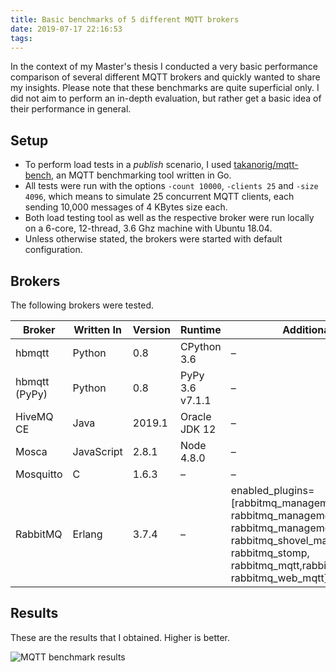 ```yaml
---
title: Basic benchmarks of 5 different MQTT brokers
date: 2019-07-17 22:16:53
tags:
---
```


In the context of my Master's thesis I conducted a very basic performance comparison of several different MQTT brokers and quickly wanted to share my insights. Please note that these benchmarks are quite superficial only. I did not aim to perform an in-depth evaluation, but rather get a basic idea of their performance in general. 

## Setup
* To perform load tests in a _publish_ scenario, I used [takanorig/mqtt-bench](https://github.com/takanorig/mqtt-bench), an MQTT benchmarking tool written in Go.
* All tests were run with the options `-count 10000`, `-clients 25` and `-size 4096`, which means to simulate 25 concurrent MQTT clients, each sending 10,000 messages of 4 KBytes size each.
* Both load testing tool as well as the respective broker were run locally on a 6-core, 12-thread, 3.6 Ghz machine with Ubuntu 18.04.
* Unless otherwise stated, the brokers were started with default configuration.

## Brokers
The following brokers were tested.

| Broker        | Written In | Version | Runtime         | Additional Info                                                                                                                                                                             |
|---------------|------------|---------|-----------------|---------------------------------------------------------------------------------------------------------------------------------------------------------------------------------------------|
| hbmqtt        | Python     | 0.8     | CPython 3.6     | –                                                                                                                                                                                           |
| hbmqtt (PyPy) | Python     | 0.8     | PyPy 3.6 v7.1.1 | –                                                                                                                                                                                           |n1
| HiveMQ CE     | Java       | 2019.1  | Oracle JDK 12   | –                                                                                                                                                                                           |
| Mosca         | JavaScript | 2.8.1   | Node 4.8.0      | –                                                                                                                                                                                           |
| Mosquitto     | C          | 1.6.3   | –               | –                                                                                                                                                                                           |
| RabbitMQ      | Erlang     | 3.7.4   | –               | enabled_plugins=[rabbitmq_management, rabbitmq_management_agent, rabbitmq_management_visualiser, rabbitmq_shovel_management, rabbitmq_stomp, rabbitmq_mqtt,rabbitmq_web_stomp, rabbitmq_web_mqtt] |

## Results
These are the results that I obtained. Higher is better.

![MQTT benchmark results](images/mqtt_bench_2.png)